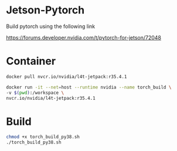 # Jetson-Pytorch

Build pytorch using the following link

https://forums.developer.nvidia.com/t/pytorch-for-jetson/72048


# Container
```bash
docker pull nvcr.io/nvidia/l4t-jetpack:r35.4.1

docker run -it --net=host --runtime nvidia --name torch_build \
-v $(pwd):/workspace \
nvcr.io/nvidia/l4t-jetpack:r35.4.1
```

# Build
```bash
chmod +x torch_build_py38.sh
./torch_build_py38.sh
```
